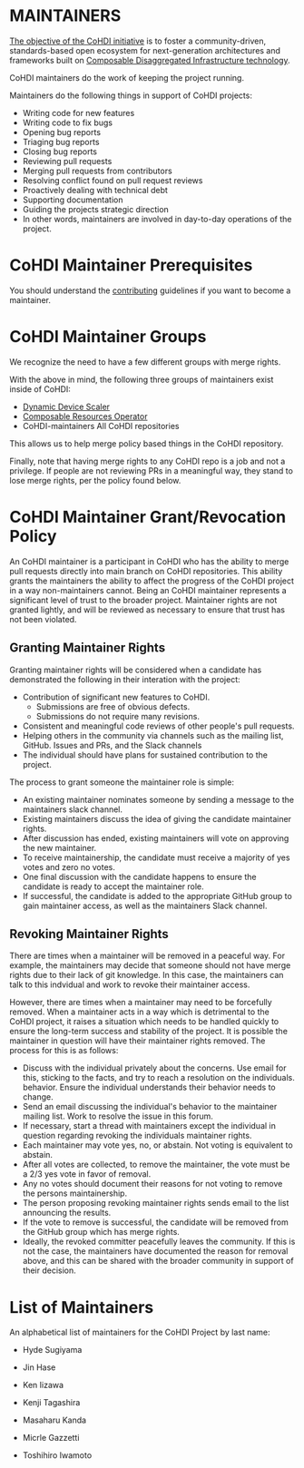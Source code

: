 # MAINTAINERS
[The objective of the CoHDI initiative](https://github.com/CoHDI/.github/blob/main/README.md) is to foster a community-driven, standards-based open ecosystem for next-generation architectures and frameworks built on [Composable Disaggregated Infrastructure technology](https://github.com/CoHDI/.github/blob/main/README.md).

CoHDI maintainers do the work of keeping the project running.

Maintainers do the following things in support of CoHDI projects:

- Writing code for new features
- Writing code to fix bugs
- Opening bug reports
- Triaging bug reports
- Closing bug reports
- Reviewing pull requests
- Merging pull requests from contributors
- Resolving conflict found on pull request reviews
- Proactively dealing with technical debt
- Supporting documentation
- Guiding the projects strategic direction
- In other words, maintainers are involved in day-to-day operations of the project.

# CoHDI Maintainer Prerequisites
You should understand the [contributing](https://github.com/CoHDI/composable-dra-driver/blob/main/CONTRIBUTING.md) guidelines if you want to become a maintainer.

# CoHDI Maintainer Groups

We recognize the need to have a few different groups with merge rights. 

With the above in mind, the following three groups of maintainers exist inside of CoHDI:

- [Dynamic Device Scaler](https://github.com/CoHDI/dynamic-device-scaler)
- [Composable Resources Operator](https://github.com/CoHDI/composable-resource-operator)
- CoHDI-maintainers All CoHDI repositories

This allows us to help merge policy based things in the CoHDI repository. 

Finally, note that having merge rights to any CoHDI repo is a job and not a privilege. If people are not reviewing PRs in a meaningful way, they stand to lose merge rights, per the policy found below.

# CoHDI Maintainer Grant/Revocation Policy

An CoHDI maintainer is a participant in CoHDI who has the ability to merge pull requests directly into main branch on CoHDI repositories. This ability grants the maintainers the ability to affect the progress of the CoHDI project in a way non-maintainers cannot. Being an CoHDI maintainer represents a significant level of trust to the broader project. Maintainer rights are not granted lightly, and will be reviewed as necessary to ensure that trust has not been violated.

## Granting Maintainer Rights

Granting maintainer rights will be considered when a candidate has demonstrated the following in their interation with the project:

- Contribution of significant new features to CoHDI.
  - Submissions are free of obvious defects.
  - Submissions do not require many revisions.
- Consistent and meaningful code reviews of other people's pull requests.
- Helping others in the community via channels such as the mailing list, GitHub. Issues and PRs, and the Slack channels
- The individual should have plans for sustained contribution to the project.

The process to grant someone the maintainer role is simple:
- An existing maintainer nominates someone by sending a message to the maintainers slack channel.
- Existing maintainers discuss the idea of giving the candidate maintainer rights.
- After discussion has ended, existing maintainers will vote on approving the new maintainer.
- To receive maintainership, the candidate must receive a majority of yes votes and zero no votes.
- One final discussion with the candidate happens to ensure the candidate is ready to accept the maintainer role.
- If successful, the candidate is added to the appropriate GitHub group to gain maintainer access, as well as the maintainers Slack channel.

## Revoking Maintainer Rights

There are times when a maintainer will be removed in a peaceful way. For example, the maintainers may decide that someone should not have merge rights due to their lack of git knowledge. In this case, the maintainers can talk to this indvidual and work to revoke their maintainer access.

However, there are times when a maintainer may need to be forcefully removed. When a maintainer acts in a way which is detrimental to the CoHDI project, it raises a situation which needs to be handled quickly to ensure the long-term success and stability of the project. It is possible the maintainer in question will have their maintainer rights removed. The process for this is as follows:

- Discuss with the individual privately about the concerns. Use email for this, sticking to the facts, and try to reach a resolution on the individuals. behavior. Ensure the individual understands their behavior needs to change.
- Send an email discussing the individual's behavior to the maintainer mailing list. Work to resolve the issue in this forum.
- If necessary, start a thread with maintainers except the individual in question regarding revoking the individuals maintainer rights.
- Each maintainer may vote yes, no, or abstain. Not voting is equivalent to abstain.
- After all votes are collected, to remove the maintainer, the vote must be a 2/3 yes vote in favor of removal.
- Any no votes should document their reasons for not voting to remove the persons maintainership.
- The person proposing revoking maintainer rights sends email to the list announcing the results.
- If the vote to remove is successful, the candidate will be removed from the GitHub group which has merge rights.
- Ideally, the revoked committer peacefully leaves the community. If this is not the case, the maintainers have documented the reason for removal above, and this can be shared with the broader community in support of their decision.

# List of Maintainers 
An alphabetical list of maintainers for the CoHDI Project by last name:

- Hyde Sugiyama

- Jin Hase

- Ken Iizawa

- Kenji Tagashira

- Masaharu Kanda

- Micrle Gazzetti

- Toshihiro Iwamoto
